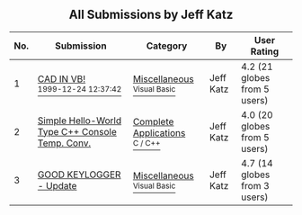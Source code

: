 ﻿<div align="center">

## All Submissions by Jeff Katz

</div>

No.  | Submission | Category | By   | User Rating
---- | ---------- | -------- | ---- | -----------
1 | [CAD IN VB\!<br /><sup>1999-12-24 12:37:42</sup>](https://github.com/Planet-Source-Code/jeff-katz-cad-in-vb__1-5110) | [Miscellaneous<br /><sup>Visual Basic</sup>](../ByCategory/miscellaneous__1-1.md) | Jeff Katz | 4.2 (21 globes from 5 users)
2 | [Simple Hello\-World Type C\+\+ Console Temp\. Conv\.<br />](https://github.com/Planet-Source-Code/jeff-katz-simple-hello-world-type-c-console-temp-conv__3-259) | [Complete Applications<br /><sup>C / C++</sup>](../ByCategory/complete-applications__3-7.md) | Jeff Katz | 4.0 (20 globes from 5 users)
3 | [GOOD KEYLOGGER \- Update<br />](https://github.com/Planet-Source-Code/jeff-katz-good-keylogger-update__1-5023) | [Miscellaneous<br /><sup>Visual Basic</sup>](../ByCategory/miscellaneous__1-1.md) | Jeff Katz | 4.7 (14 globes from 3 users)
